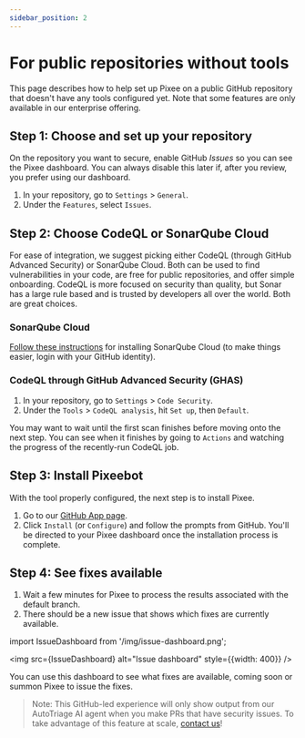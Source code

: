 ```yaml
---
sidebar_position: 2
---
```


# For public repositories without tools

This page describes how to help set up Pixee on a public GitHub repository that doesn't have any tools configured yet. Note that some features are only available in our enterprise offering.

## Step 1: Choose and set up your repository

On the repository you want to secure, enable GitHub _Issues_ so you can see the Pixee dashboard. You can always disable this later if, after you review, you prefer using our dashboard.
1. In your repository, go to `Settings` > `General`.
2. Under the `Features`, select `Issues`.

## Step 2: Choose CodeQL or SonarQube Cloud

For ease of integration, we suggest picking either CodeQL (through GitHub Advanced Security) or SonarQube Cloud. Both can be used to find vulnerabilities in your code, are free for public repositories, and offer simple onboarding. CodeQL is more focused on security than quality, but Sonar has a large rule based and is trusted by developers all over the world. Both are great choices.

### SonarQube Cloud

[Follow these instructions](https://docs.sonarsource.com/sonarqube-cloud/getting-started/github/) for installing SonarQube Cloud (to make things easier, login with your GitHub identity).

### CodeQL through GitHub Advanced Security (GHAS)

1. In your repository, go to `Settings` > `Code Security`.
2. Under the `Tools` > `CodeQL analysis`, hit `Set up`, then `Default`.

You may want to wait until the first scan finishes before moving onto the next step. You can see when it finishes by going to `Actions` and watching the progress of the recently-run CodeQL job.

## Step 3: Install Pixeebot

With the tool properly configured, the next step is to install Pixee.

1. Go to our [GitHub App page](https://github.com/apps/pixeebot/).
2. Click `Install` (or `Configure`) and follow the prompts from GitHub. You'll be directed to your Pixee dashboard once the installation process is complete.

## Step 4: See fixes available

1. Wait a few minutes for Pixee to process the results associated with the default branch.
2. There should be a new issue that shows which fixes are currently available.

import IssueDashboard from '/img/issue-dashboard.png';

<img src={IssueDashboard} alt="Issue dashboard" style={{width: 400}} />

You can use this dashboard to see what fixes are available, coming soon or summon Pixee to issue the fixes.

> Note: This GitHub-led experience will only show output from our AutoTriage AI agent when you make PRs that have security issues. To take advantage of this feature at scale, [contact us](https://pixee.ai/demo-landing-page)!

